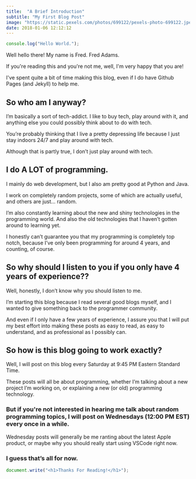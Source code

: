 ```yaml
---
title:  "A Brief Introduction"
subtitle: "My First Blog Post"
image: "https://static.pexels.com/photos/699122/pexels-photo-699122.jpeg"
date: 2018-01-06 12:12:12
---
```


``` javascript
console.log("Hello World.");
```

Well hello there! My name is Fred. Fred Adams.

If you're reading this and you're not me, well, I'm very happy that you are!

I've spent quite a bit of time making this blog, even if I do have Github Pages (and Jekyll) to help me.

## So who am I anyway?

I’m basically a sort of tech-addict. I like to buy tech, play around with it, and anything else you could possibly think about to do with tech.

You’re probably thinking that I live a pretty depressing life because I just stay indoors 24/7 and play around with tech.

Although that is partly true, I don’t just play around with tech.

## I do A LOT of programming.

I mainly do web development, but I also am pretty good at Python and Java.

I work on completely random projects, some of which are actually useful, and others are just... random.

I’m also constantly learning about the new and shiny technologies in the programming world. And also the old technologies that I haven’t gotten around to learning yet.

I honestly can’t guarantee you that my programming is completely top notch, because I’ve only been programming for around 4 years, and counting, of course.

## So why should I listen to you if you only have 4 years of experience??

Well, honestly, I don’t know why you should listen to me.

I’m starting this blog because I read several good blogs myself, and I wanted to give something back to the programmer community.

And even if I only have a few years of experience, I assure you that I will put my best effort into making these posts as easy to read, as easy to understand, and as professional as I possibly can.

## So how is this blog going to work exactly?

Well, I will post on this blog every Saturday at 9:45 PM Eastern Standard Time.

These posts will all be about programming, whether I’m talking about a new project I’m working on, or explaining a new (or old) programming technology.

### But if you're not interested in hearing me talk about random programming topics, I will post on Wednesdays (12:00 PM EST) every once in a while.

Wednesday posts will generally be me ranting about the latest Apple product, or maybe why you should really start using VSCode right now.

### I guess that’s all for now.

``` javascript
document.write("<h1>Thanks For Reading!</h1>");
```